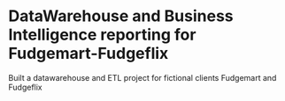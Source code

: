 # DataWarehouse and Business Intelligence reporting for Fudgemart-Fudgeflix
Built a datawarehouse and ETL project for fictional clients Fudgemart and Fudgeflix
